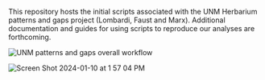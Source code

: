 This repository hosts the initial scripts associated with the UNM Herbarium patterns and gaps project (Lombardi, Faust and Marx).  Additional documentation and guides for using scripts to reproduce our analyses are forthcoming. 


![UNM patterns and gaps overall workflow](https://github.com/EMLgit/herbarium-patterns-and-gaps/assets/6519075/bf90e086-f339-42a6-9481-b88bace5ae1e)


![Screen Shot 2024-01-10 at 1 57 04 PM](https://github.com/EMLgit/herbarium-patterns-and-gaps/assets/6519075/06561d28-ca08-4a73-87b2-83865a4e99c1)
